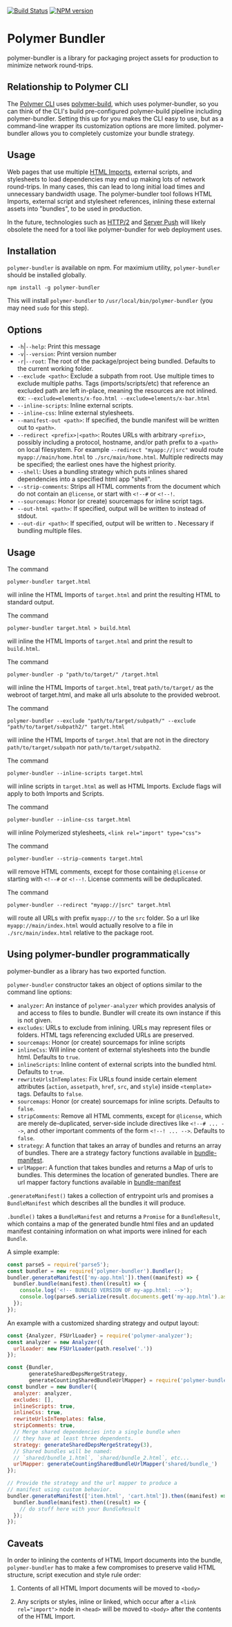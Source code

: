 [![Build Status](https://travis-ci.org/Polymer/polymer-bundler.svg?branch=master)](https://travis-ci.org/Polymer/polymer-bundler)
[![NPM version](http://img.shields.io/npm/v/polymer-bundler.svg)](https://www.npmjs.com/package/polymer-bundler)

# Polymer Bundler

polymer-bundler is a library for packaging project assets for production to minimize network round-trips.


## Relationship to Polymer CLI

The [Polymer CLI](https://github.com/Polymer/polymer-cli) uses [polymer-build](https://github.com/Polymer/polymer-build), which uses polymer-bundler, so you can think of the CLI's build pre-configured polymer-build pipeline including polymer-bundler. Setting this up for you makes the CLI easy to use, but as a command-line wrapper its customization options are more limited. polymer-bundler allows you to completely customize your bundle strategy.

## Usage

Web pages that use multiple [HTML Imports](http://www.html5rocks.com/en/tutorials/webcomponents/imports/), external scripts, and stylesheets to load dependencies may end up making lots of network round-trips.  In many cases, this can lead to long initial load times and unnecessary bandwidth usage.  The polymer-bundler tool follows HTML Imports, external script and stylesheet references, inlining these external assets into "bundles", to be used in production.

In the future, technologies such as [HTTP/2](http://en.wikipedia.org/wiki/HTTP/2) and [Server Push](https://http2.github.io/faq/#whats-the-benefit-of-server-push) will likely obsolete the need for a tool like polymer-bundler for web deployment uses.


## Installation

`polymer-bundler` is available on npm. For maximium utility, `polymer-bundler` should be installed globally.

    npm install -g polymer-bundler

This will install `polymer-bundler` to `/usr/local/bin/polymer-bundler` (you may need `sudo`
for this step).

## Options
- `-h`|`--help`: Print this message
- `-v`|`--version`: Print version number
- `-r`|`--root`: The root of the package/project being bundled.  Defaults to the current working folder.
- `--exclude <path>`: Exclude a subpath from root. Use multiple times to exclude multiple paths. Tags (imports/scripts/etc) that reference an excluded path are left in-place, meaning the resources are not inlined. ex: `--exclude=elements/x-foo.html --exclude=elements/x-bar.html`
- `--inline-scripts`: Inline external scripts.
- `--inline-css`: Inline external stylesheets.
- `--manifest-out <path>`: If specified, the bundle manifest will be written out to `<path>`.
- `--redirect <prefix>|<path>`: Routes URLs with arbitrary `<prefix>`, possibly including a protocol, hostname, and/or path prefix to a `<path>` on local filesystem.  For example `--redirect "myapp://|src"` would route `myapp://main/home.html` to `./src/main/home.html`.  Multiple redirects may be specified; the earliest ones have the highest priority.
- `--shell`: Uses a bundling strategy which puts inlines shared dependencies into a specified html app "shell".
- `--strip-comments`: Strips all HTML comments from the document which do not contain an `@license`, or start with `<!--#` or `<!--!`.
- `--sourcemaps`: Honor (or create) sourcemaps for inline script tags.
- `--out-html <path>`: If specified, output will be written to <path> instead of stdout.
- `--out-dir <path>`: If specified, output will be written to <path>. Necessary if bundling multiple files.

## Usage
The command

    polymer-bundler target.html

will inline the HTML Imports of `target.html` and print the resulting HTML to standard output.

The command

    polymer-bundler target.html > build.html

will inline the HTML Imports of `target.html` and print the result to `build.html`.

The command

    polymer-bundler -p "path/to/target/" /target.html

will inline the HTML Imports of `target.html`, treat `path/to/target/` as the webroot of target.html, and make all urls absolute to the provided webroot.

The command

    polymer-bundler --exclude "path/to/target/subpath/" --exclude "path/to/target/subpath2/" target.html

will inline the HTML Imports of `target.html` that are not in the directory `path/to/target/subpath` nor `path/to/target/subpath2`.

The command

    polymer-bundler --inline-scripts target.html

will inline scripts in `target.html` as well as HTML Imports. Exclude flags will apply to both Imports and Scripts.

The command

    polymer-bundler --inline-css target.html

will inline Polymerized stylesheets, `<link rel="import" type="css">`

The command

    polymer-bundler --strip-comments target.html

will remove HTML comments, except for those containing `@license` or starting with `<!--#` or `<!--!`.  License comments will be deduplicated.

The command

    polymer-bundler --redirect "myapp://|src" target.html

will route all URLs with prefix `myapp://` to the `src` folder.  So a url like `myapp://main/index.html` would actually resolve to a file in `./src/main/index.html` relative to the package root.

## Using polymer-bundler programmatically

polymer-bundler as a library has two exported function.

`polymer-bundler` constructor takes an object of options similar to the command line options:

- `analyzer`: An instance of `polymer-analyzer` which provides analysis of and access to files to bundle.  Bundler will create its own instance if this is not given.
- `excludes`: URLs to exclude from inlining. URLs may represent files or folders. HTML tags referencing excluded URLs are preserved.
- `sourcemaps`: Honor (or create) sourcemaps for inline scripts
- `inlineCss`: Will inline content of external stylesheets into the bundle html.  Defaults to `true`.
- `inlineScripts`: Inline content of external scripts into the bundled html.  Defaults to `true`.
- `rewriteUrlsInTemplates`: Fix URLs found inside certain element attributes (`action`, `assetpath`, `href`, `src`, and `style`) inside `<template>` tags.  Defaults to `false`.
- `sourcemaps`: Honor (or create) sourcemaps for inline scripts.  Defaults to `false`.
- `stripComments`: Remove all HTML comments, except for `@license`, which are merely de-duplicated, server-side include directives like `<!--# ... -->`, and other important comments of the form `<!--! ... -->`.  Defaults to `false`.
- `strategy`: A function that takes an array of bundles and returns an array of bundles.  There are a strategy factory functions available in [bundle-manifest](https://github.com/Polymer/polymer-bundler/blob/master/src/bundle-manifest.ts).
- `urlMapper`: A function that takes bundles and returns a Map of urls to bundles.  This determines the location of generated bundles.  There are url mapper factory functions available in [bundle-manifest](https://github.com/Polymer/polymer-bundler/blob/master/src/bundle-manifest.ts)

`.generateManifest()` takes a collection of entrypoint urls and promises a `BundleManifest` which describes all the bundles it will produce.

`.bundle()` takes a `BundleManifest` and returns a `Promise` for a `BundleResult`, which contains a map of the generated bundle html files and an updated manifest containing information on what imports were inlined for each `Bundle`.

A simple example:
```js
const parse5 = require('parse5');
const bundler = new require('polymer-bundler').Bundler();
bundler.generateManifest(['my-app.html']).then((manifest) => {
  bundler.bundle(manifest).then((result) => {
    console.log('<!-- BUNDLED VERSION OF my-app.html: -->');
    console.log(parse5.serialize(result.documents.get('my-app.html').ast));
  });
});
```

An example with a customized sharding strategy and output layout:
```js
const {Analyzer, FSUrlLoader} = require('polymer-analyzer');
const analyzer = new Analyzer({
  urlLoader: new FSUrlLoader(path.resolve('.'))
});

const {Bundler,
       generateSharedDepsMergeStrategy,
       generateCountingSharedBundleUrlMapper} = require('polymer-bundler');
const bundler = new Bundler({
  analyzer: analyzer,
  excludes: [],
  inlineScripts: true,
  inlineCss: true,
  rewriteUrlsInTemplates: false,
  stripComments: true,
  // Merge shared dependencies into a single bundle when
  // they have at least three dependents.
  strategy: generateSharedDepsMergeStrategy(3),
  // Shared bundles will be named:
  // `shared/bundle_1.html`, `shared/bundle_2.html`, etc...
  urlMapper: generateCountingSharedBundleUrlMapper('shared/bundle_')
});

// Provide the strategy and the url mapper to produce a
// manifest using custom behavior.
bundler.generateManifest(['item.html', 'cart.html']).then((manifest) => {
  bundler.bundle(manifest).then((result) => {
    // do stuff here with your BundleResult
  });
});
```

## Caveats

In order to inlining the contents of HTML Import documents into the bundle, `polymer-bundler` has to make a few compromises to preserve valid HTML structure, script execution and style rule order:

1. Contents of all HTML Import documents will be moved to `<body>`

1. Any scripts or styles, inline or linked, which occur after a `<link rel="import">` node in `<head>` will be moved to `<body>` after the contents of the HTML Import.
